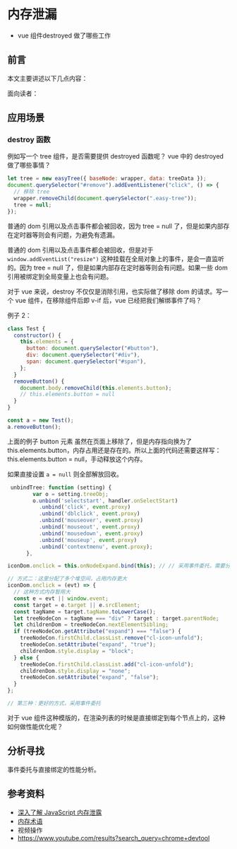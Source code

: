 # 内存泄漏

- vue 组件destroyed 做了哪些工作

## 前言

本文主要讲述以下几点内容：

面向读者：

## 应用场景

### destroy 函数

例如写一个 tree 组件，是否需要提供 destroyed 函数呢？ vue 中的 destroyed 做了哪些事情？

```js
let tree = new easyTree({ baseNode: wrapper, data: treeData });
document.querySelector("#remove").addEventListener("click", () => {
  // 移除 tree
  wrapper.removeChild(document.querySelector(".easy-tree"));
  tree = null;
});
```

普通的 dom 引用以及点击事件都会被回收，因为 tree = null 了，但是如果内部存在定时器等则会有问题，为避免有遗漏。

普通的 dom 引用以及点击事件都会被回收，但是对于 `window.addEventList("resize")` 这种挂载在全局对象上的事件，是会一直监听的。因为 tree = null 了，但是如果内部存在定时器等则会有问题。如果一些 dom 引用被绑定到全局变量上也会有问题。

对于 vue 来说，destroy 不仅仅是消除引用，也实际做了移除 dom 的请求。写一个 vue 组件，在移除组件后即 v-if 后，vue 已经把我们解绑事件了吗？

例子 2：

```js
class Test {
  constructor() {
    this.elements = {
      button: document.querySelector("#button"),
      div: document.querySelector("#div"),
      span: document.querySelector("#span"),
    };
  }
  removeButton() {
    document.body.removeChild(this.elements.button);
    // this.elements.button = null
  }
}

const a = new Test();
a.removeButton();
```

上面的例子 button 元素 虽然在页面上移除了，但是内存指向换为了 this.elements.button，内存占用还是存在的。所以上面的代码还需要这样写： this.elements.button = null，手动释放这个内存。

如果直接设置 `a = null` 则全部解放回收。

```js
 unbindTree: function (setting) {
        var o = setting.treeObj;
        o.unbind('selectstart', handler.onSelectStart)
          .unbind('click', event.proxy)
          .unbind('dblclick', event.proxy)
          .unbind('mouseover', event.proxy)
          .unbind('mouseout', event.proxy)
          .unbind('mousedown', event.proxy)
          .unbind('mouseup', event.proxy)
          .unbind('contextmenu', event.proxy);
      },
```

```js
iconDom.onclick = this.onNodeExpand.bind(this); // // 采用事件委托，需要分配多个栈内存空间，存储地址

// 方式二：这里分配了多个堆空间，占用内存更大
iconDom.onclick = (evt) => { 
  // 这种方式内存暂用大
  const e = evt || window.event;
  const target = e.target || e.srcElement;
  const tagName = target.tagName.toLowerCase();
  let treeNodeCon = tagName === "div" ? target : target.parentNode;
  let childrenDom = treeNodeCon.nextElementSibling;
  if (treeNodeCon.getAttribute("expand") === "false") {
    treeNodeCon.firstChild.classList.remove("cl-icon-unfold");
    treeNodeCon.setAttribute("expand", "true");
    childrenDom.style.display = "block";
  } else {
    treeNodeCon.firstChild.classList.add("cl-icon-unfold");
    childrenDom.style.display = "none";
    treeNodeCon.setAttribute("expand", "false");
  }
}; 

// 第三种：更好的方式，采用事件委托
```

对于 vue 组件这种模版的，在渲染列表的时候是直接绑定到每个节点上的，这种如何做性能优化呢？

## 分析寻找

事件委托与直接绑定的性能分析。

## 参考资料

- [深入了解 JavaScript 内存泄露](https://juejin.im/post/5d68baf6e51d4561e224a384)
- [内存术语](https://developers.google.com/web/tools/chrome-devtools/memory-problems/memory-101?hl=zh-cn)
- 视频操作
- https://www.youtube.com/results?search_query=chrome+devtool
